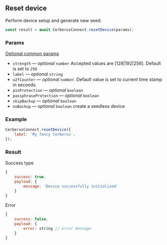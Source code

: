 ## Reset device

Perform device setup and generate new seed.

```javascript
const result = await CerberusConnect.resetDevice(params);
```

### Params

[Optional common params](commonParams.md)

-   `strength` — _optional_ `number` Accepted values are [128|192|256]. Default is set to `256`
-   `label` — _optional_ `string`
-   `u2fCounter` — _optional_ `number`. Default value is set to current time stamp in seconds.
-   `pinProtection` — _optional_ `boolean`
-   `passphraseProtection` — _optional_ `boolean`
-   `skipBackup` — _optional_ `boolean`
-   `noBackup` — _optional_ `boolean` create a seedless device

### Example

```javascript
CerberusConnect.resetDevice({
    label: 'My fancy Cerberus',
});
```

### Result

Success type

```javascript
{
    success: true,
    payload: {
        message: 'Device successfully initialized'
    }
}
```

Error

```javascript
{
    success: false,
    payload: {
        error: string // error message
    }
}
```
